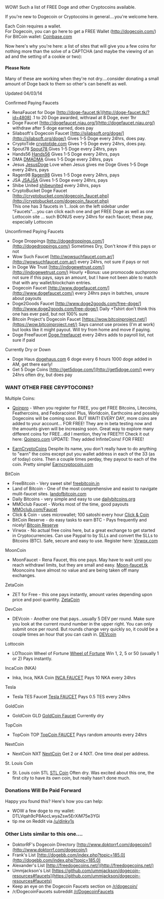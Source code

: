 WOW!  Such a list of FREE Doge and other Cryptocoins available.  

If you're new to Dogecoin or Cryptocoins in general....you're welcome here.  

Each Coin requires a wallet.<br>For Dogecoin, you can go here to get a FREE Wallet (http://dogecoin.com/)<br>
For BitCoin wallet: [Coinbase.com](http://cur.lv/7n890)


Now here's why you're here:  a list of sites that will give you a few coins for nothing more than the solve of a CAPTCHA (and maybe the viewing of an ad and the setting of a cookie or two): 

#### Please Note ####

Many of these are working when they're not dry....consider donating a small amount of Doge back to them so other's can benefit as well. 

Updated 04/03/14

Confirmed Paying Faucets
- RenaFaucet for Doge    [http://doge-faucet.tk](http://doge-faucet.tk/?id=4808) .1 to 20 Doge awarded, withrawl at 8 Doge, ever 1hr
- Doge Faucet    [http://dogefaucet.niau.org/](http://dogefaucet.niau.org/)    withdraw after 5 doge earned, does pay
- Silabsoft's Dogecoin Faucet    [http://silabsoft.org/doge/](http://silabsoft.org/doge/)  Gives 1-5 Doge every 24hrs, does pay. 
- CryptoTide    [cryptotide.com](http://www.cryptotide.com/faucet.php?coin=DOGE) Gives 1-5 Doge every 24hrs, does pay.
- Spout78    [Spout78  ](http://spout78.us/faucet.php?coin=DOGE) Gives 1-5 Doge every 24hrs, pays
- Hands56     [Hands56](http://hand56.us/faucet.php?coin=DOGE)  Gives 1-5 Doge every 24hrs, pays
- DMA    [DMADMA](http://dmadma.us/faucet.php?coin=DOGE)   Gives 1-5 Doge every 24hrs, pays
- Jesus    [JesusDoge](http://jesus1457.com/faucet.php?coin=DOGE) Love when Jesus gives me Doge   Gives 1-5 Doge every 24hrs, pays
- Ragen98     [Ragen98](http://ragen98.us/faucet.php?coin=DOGE)   Gives 1-5 Doge every 24hrs, pays
- JSA     [JSAJSA](http://jsajsa.us/faucet.php?coin=DOGE)  Gives 1-5 Doge every 24hrs, pays
- Shibe United    [shibeunited](http://shibeunited.web44.net/coins) every 24hrs, pays
- CryptoBucket Doge Faucet    [http://cryptobucket.com/dogecoin_faucet.php](http://cryptobucket.com/dogecoin_faucet.php)<br> This one has 3 faucets in 1...look on the left sidebar under "Faucets"....you can click each one and get FREE Doge as well as one Lottocoin site ... such BONUS      every 24hrs for each faucet; these pay, especially Lottocoin

Unconfirmed Paying Faucets
- Doge Droppings    [http://dogedroppings.com/](http://dogedroppings.com/)     Sometimes Dry, Don't know if this pays or not
- Wow Such Faucet    [http://wowsuchfaucet.com.ar/](http://wowsuchfaucet.com.ar/)     every 24hrs, not sure if pays or not
- In Doge We Trust    [http://indogewetrust.com/](http://indogewetrust.com/)     Hourly +Bonus: use promocode  suchpromo  not sure if this pays, says an amount, but I have not been able to match that with any wallet/blockchain entries.
- Dogecoin Faucet    [http://www.dogefaucet.com/](http://www.dogefaucet.com/)     every 24hrs pays in batches, unsure about payouts
- Doge2Goods Faucet    [http://www.doge2goods.com/free-doge/](http://www.doge2goods.com/free-doge/)     Daily +Tshirt don't think this one has ever paid, but not 100% sure
- Bitcoin Project's Dogecoin Faucet    [https://wow.bitcoinproject.net/](https://wow.bitcoinproject.net/)  Says cannot use proxies (I'm at work) but looks like it might payout.  Will try from home and move if paying. 
- Doge FreeFaucet    [Doge.freefaucet](http://doge.freefaucet.com.ar)  every 24hrs adds to payroll list, not sure if paid


Currently Dry or Down
- Doge Haus    [dogehaus.com](http://dogehaus.com)  6 doge every 6 hours   1000 doge added in AM, get there early!
- Get 5 Doge Coins    [http://get5doge.com/](http://get5doge.com/)     every 24hrs often dry, but does pay





### WANT OTHER FREE CRYPTOCOINS?


Multiple Coins:
- [Qoinpro](http://www.qoinpro.com/9ce06a581778a44005fab8f9ef69a6c8) - When you register for FREE, you get FREE Bitcoins, Litecoins, Feathercoins, and Fedoracoins!  Plus, Worldcoin, Earthcoins and possibly Dogecoins will be coming soon.  BUT WAIT!  EVERY DAY, more coins are added to your account... FOR FREE!  They are in beta testing now and the amounts given will be increasing soon. Great way to explore many different coins for FREE...did I mention, they're FREE?!!! Check it out here:   [Qoinpro.com](http://www.qoinpro.com/9ce06a581778a44005fab8f9ef69a6c8)
UPDATE:  They added InfinteCoins!  FOR FREE!

- [EarnCryptoCoins](http://earncryptocoins.com/index.php?ref=7629)  Despite its name, you don't really have to do anything to "earn" the coins except put you wallet address in each of the 33 (as of today) coins.  Then a couple times perday, they payout to each of the coin.  Pretty simple!    [Earncryptocoin.com](http://earncryptocoins.com/index.php?ref=7629)


BitCoin
- FreeBitcoin - Very sweet site!      [freebitcoin.in](http://cur.lv/7n89k)
- Land of Bitcoin - One of the most comprehensive and easist to navigate mulit-faucet sites.    [landofbitcoin.com](http://cur.lv/7n885)
- Daily Bitcoins - very simple and easy to use     [dailybitcoins.org](http://cur.lv/7n84y)
- MMOclub Faucet - Works most of the time, good payouts     [MMOclub.com/Faucet](http://cur.lv/7n8ag)
- Click & Coin - uses microwallet; 100 satoshi every hour     [Click & Coin](http://me.cur.lv/clickandcoin)
- BitCoin Reserve - do easy tasks to earn BTC - Pays frequently and nicely!     [Bitcoin Reserve](http://me.cur.lv/bitcoinreserve)
- Virwox - No actual free coins here, but a great exchange to get started in Cryptocurrencies.  Can use Paypal to by SLLs and convert the SLLs to Bitcoins (BTC). Safe, secure and easy to use.  Register here:     [Virwox.com](http://bit.cur.lv/Virwox)



MoonCoin
- MoonFaucet - Rena Faucet, this one pays.  May have to wait until you reach withdrawl limits, but they are small and easy.     [Moon-faucet.tk](http://now.cur.lv/MoonFaucet)   Mooncoins have almost no value and are being taken off many exchanges. 

ZetaCoin
- ZET for Free - this one pays instantly, amount varies depending upon price and pool quantity.      [ZetaCoin](http://cur.lv/7q3rj)

DevCoin

-  DEVcoin - Another one that pays...usually 5 DEV per round.  Make sure you look at the current round number in the upper right.  You can only submit once per round.  But rounds change very quickly so, it could be a couple times an hour that you can cash in.     [DEVcoin](http://cur.lv/7ur4v)

Lottocoin
- LOTtocoin Wheel of Fortune [Wheel of Fortune](http://lottocoin.org/faucet/)  Win 1, 2, 5 or 50 (usually 1 or 2) Pays instantly. 

IncaCoin (NKA)
- Inka, Inca, NKA Coin   [INCA FAUCET](http://www.dencoinpools.com/inca/faucet/faucet.php)  Pays 10 NKA every 24hrs

Tesla
- Tesla TES Faucet   [Tesla FAUCET](http://www.dencoinpools.com/tesla/faucet/faucet.php)  Pays 0.5 TES every 24hrs

GoldCoin
- GoldCoin GLD    [GoldCoin Faucet](http://www.dencoinpools.com/gold/faucet/faucet.php)  Currently dry

TopCoin
- TopCoin TOP  [TopCoin FAUCET](http://topcoin.pw/faucet/index.php)  Pays random amounts every 24hrs

NextCoin
- NextCoin NXT    [NextCoin]( http://nxtra.org/faucet/)  Get 2 or 4 NXT.  One time deal per address. 
 
St. Louis Coin
- St. Louis coin STL   [STL Coin](http://cryptotrends.info/stlcoin/faucet)  Often dry.  Was excited about this one, the first city to have its own coin, but really hasn't done much. 



 



### Donations Will Be Paid Forward

Happy you found this? Here's how you can help:

- WOW a few doge to my wallet:  DTLVqah9cP8AocLwyaZsw5ErXiM75e3YGi
- tip me on Reddit via [/u/dinky1s](http://reddit.com/u/dinky1s) 


### Other Lists similar to this one....

- DoktorRF's Dogecoin Directory [http://www.doktorrf.com/dogecoin/](http://www.doktorrf.com/dogecoin/)
- Frank's List [http://dogebb.com/index.php?topic=185.0](http://dogebb.com/index.php?topic=185.0)
- Alexander's List [http://freedogecoins.net/](http://freedogecoins.net/)
- Ummjackson's List [https://github.com/ummjackson/dogecoin-resources#faucets](https://github.com/ummjackson/dogecoin-resources#faucets)
- Keep an eye on the Dogecoin Faucets section on [/r/dogecoin/](http://www.reddit.com/r/dogecoin/)
- /r/DogecoinFaucets subreddit [/r/DogecoinFaucets](http://www.reddit.com/r/dogecoinfaucets/)



